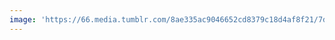 ```yaml
---
image: 'https://66.media.tumblr.com/8ae335ac9046652cd8379c18d4af8f21/7dd0ca9c465df709-a2/s1280x1920/a5dd7bda8c4dff24a8c04f228a52f9f9ab4fdfe4.jpg'
---
```

